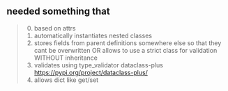 ## needed something that 

> 0) based on attrs
> 1) automatically instantiates nested classes
> 2) stores fields from parent definitions somewhere else so that they cant be overwritten 
        OR allows to use a strict class for validation WITHOUT inheritance
> 3) validates using 
    type_validator
    dataclass-plus https://pypi.org/project/dataclass-plus/
> 4) allows dict like get/set

